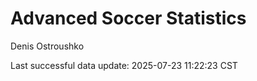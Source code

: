 # Advanced Soccer Statistics
Denis Ostroushko

<!-- gfm -->

Last successful data update: 2025-07-23 11:22:23 CST
